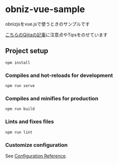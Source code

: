 # obniz-vue-sample



obnizjsをvue.jsで使うときのサンプルです

[こちらのQiitaの記事](https://qiita.com/wicket/items/569afb7c10b55a9fccd2)に注意点やTipsをのせています

## Project setup
```
npm install
```

### Compiles and hot-reloads for development
```
npm run serve
```

### Compiles and minifies for production
```
npm run build
```

### Lints and fixes files
```
npm run lint
```

### Customize configuration
See [Configuration Reference](https://cli.vuejs.org/config/).
